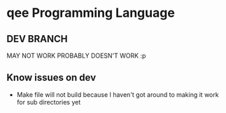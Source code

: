 # qee Programming Language

## DEV BRANCH
MAY NOT WORK
PROBABLY DOESN'T WORK :p

## Know issues on dev
- Make file will not build because I haven't got around to making it work for sub directories yet

